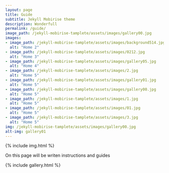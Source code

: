 ```yaml
---
layout: page
title: Guide
subtitle: Jekyll Mobirise theme
description: Wonderfull
permalink: /guide/
image_path: /jekyll-mobirise-tamplete/assets/images/gallery00.jpg
images:
- image_path: /jekyll-mobirise-tamplete/assets/images/background514.jpg
  alt: "Home 2"
- image_path: /jekyll-mobirise-tamplete/assets/images/0212.jpg
  alt: "Home 3"
- image_path: /jekyll-mobirise-tamplete/assets/images/gallery05.jpg
  alt: "Home 4"
- image_path: /jekyll-mobirise-tamplete/assets/images/2.jpg
  alt: "Home 5"
- image_path: /jekyll-mobirise-tamplete/assets/images/gallery01.jpg
  alt: "Home 5"
- image_path: /jekyll-mobirise-tamplete/assets/images/gallery00.jpg
  alt: "Home 5"
- image_path: /jekyll-mobirise-tamplete/assets/images/1.jpg
  alt: "Home 5"
- image_path: /jekyll-mobirise-tamplete/assets/images/01.jpg
  alt: "Home 5"
- image_path: /jekyll-mobirise-tamplete/assets/images/3.jpg
  alt: "Home 5"
img: /jekyll-mobirise-tamplete/assets/images/gallery00.jpg
alt-img: gallery01
---
```




{% include img.html %}


On this page will be writen instructions and guides


{% include gallery.html %}